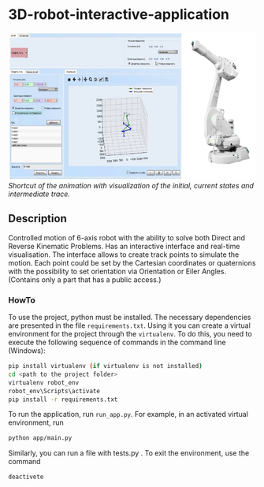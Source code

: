 # 3D-robot-interactive-application

<img src="images\robot_animation.jpg" width="700" height="300"> <br>
<em>Shortcut of the animation with visualization of the initial, current states and intermediate trace. </em>

## Description
Controlled motion of 6-axis robot with the ability to solve both Direct and Reverse Kinematic Problems.
Has an interactive interface and real-time visualisation. The interface allows to create track points to simulate
the motion. Each point could be set by the Cartesian coordinates or quaternions with the possibility to set orientation
via Orientation or Eiler Angles. 
(Contains only a part that has a public access.)

### HowTo

To use the project, python must be installed. The necessary dependencies are presented in the file `requirements.txt`. Using it you can create a virtual environment for the project through the `virtualenv`. To do this, you need to execute the following sequence of commands in the command line (Windows):<br>
```bash
pip install virtualenv (if virtualenv is not installed)
cd <path to the project folder>
virtualenv robot_env
robot_env\Scripts\activate
pip install -r requirements.txt
```

To run the application, run `run_app.py`. For example, in an activated virtual environment, run <br>
```bash
python app/main.py
```

Similarly, you can run a file with tests.py .
To exit the environment, use the command <br>
``` bash
deactivete
```
